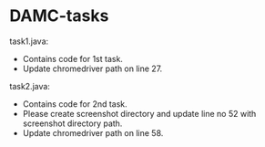 # DAMC-tasks

task1.java:
- Contains code for 1st task. 
- Update chromedriver path on line 27.

task2.java:
- Contains code for 2nd task. 
- Please create screenshot directory and update line no 52 with screenshot directory path. 
- Update chromedriver path on line 58.